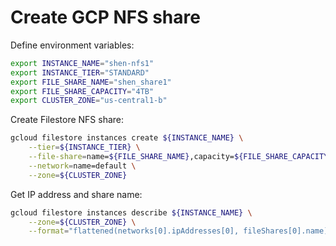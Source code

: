 # Create GCP NFS share

Define environment variables:
```bash
export INSTANCE_NAME="shen-nfs1"
export INSTANCE_TIER="STANDARD"
export FILE_SHARE_NAME="shen_share1"
export FILE_SHARE_CAPACITY="4TB"
export CLUSTER_ZONE="us-central1-b"
```

Create Filestore NFS share:
```bash
gcloud filestore instances create ${INSTANCE_NAME} \
	--tier=${INSTANCE_TIER} \
	--file-share=name=${FILE_SHARE_NAME},capacity=${FILE_SHARE_CAPACITY} \
	--network=name=default \
	--zone=${CLUSTER_ZONE}
```

Get IP address and share name:
```bash
gcloud filestore instances describe ${INSTANCE_NAME} \
	--zone=${CLUSTER_ZONE} \
	--format="flattened(networks[0].ipAddresses[0], fileShares[0].name)"
```
